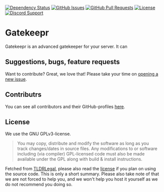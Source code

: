 [![Dependency Status](https://david-dm.org/promise/gatekeepr.svg)](https://david-dm.org/promise/gatekeepr)
[![GitHub Issues](https://img.shields.io/github/issues-raw/promise/gatekeepr.svg)](https://github.compromise/gatekeepr/issues)
[![GitHub Pull Requests](https://img.shields.io/github/issues-pr-raw/promise/gatekeepr.svg)](https://github.com/promise/gatekeepr/pulls)
[![License](https://img.shields.io/github/license/promise/gatekeepr.svg)](https://github.com/promise/gatekeepr/blob/master/LICENSE)
[![Discord Support](https://img.shields.io/discord/449576301997588490.svg)](https://promise.solutions/support)

# Gatekeepr

Gatekeepr is an advanced gatekeeper for your server. It can 

## Suggestions, bugs, feature requests

Want to contribute? Great, we love that! Please take your time on [opening a new issue](https://github.com/promise/gatekeepr/issues/new).

## Contributrs

You can see all contributors and their GitHub-profiles [here](https://github.com/promise/gatekeepr/graphs/contributors).

## License

We use the GNU GPLv3-license.

> You may copy, distribute and modify the software as long as you track changes/dates in source files. Any modifications to or software including (via compiler) GPL-licensed code must also be made available under the GPL along with build & install instructions.

Fetched from [TLDRLegal](https://tldrlegal.com/license/gnu-general-public-license-v3-(gpl-3)), please also read the [license](https://github.com/promise/gatekeepr/blob/master/LICENSE) if you plan on using the source code. This is only a short summary. Please also take note of that we are not forced to help you, and we won't help you host it yourself as we do not recommend you doing so.